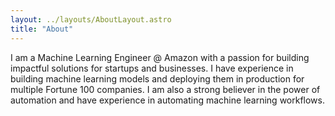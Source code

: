 ```yaml
---
layout: ../layouts/AboutLayout.astro
title: "About"
---
```


I am a Machine Learning Engineer @ Amazon with a passion for building impactful solutions for startups and businesses. I have experience in building machine learning models and deploying them in production for multiple Fortune 100 companies. I am also a strong believer in the power of automation and have experience in automating machine learning workflows.
